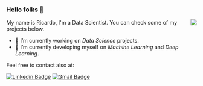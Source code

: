 ### Hello folks 👋

<img align='right' src="https://github-readme-stats.vercel.app/api?username=ricardobreis&show_icons=true&theme=dark">

My name is Ricardo, I'm a Data Scientist. You can check some of my projects below.

<!--
**ricardobreis/ricardobreis** is a ✨ _special_ ✨ repository because its `README.md` (this file) appears on your GitHub profile.
[![Linkedin](https://i.stack.imgur.com/gVE0j.png) LinkedIn](https://www.linkedin.com/in/ricardobreis/)ricardobreis
Here are some ideas to get you started:

- 🔭 I’m currently working on ...
- 🌱 I’m currently learning ...
- 👯 I’m looking to collaborate on ...
- 🤔 I’m looking for help with ...
- 💬 Ask me about ...
- 📫 How to reach me: ...
- 😄 Pronouns: ...
- ⚡ Fun fact: ...
-->

- 🔭 I’m currently working on *Data Science* projects.
- 🌱 I’m currently developing myself on *Machine Learning* and *Deep Learning*.

Feel free to contact also at:

[![Linkedin Badge](https://img.shields.io/badge/-LinkedIn-black?logo=Linkedin&logoColor=white&link=https://www.linkedin.com/in/ricardobreis/)](https://www.linkedin.com/in/ricardobreis/)
[![Gmail Badge](https://img.shields.io/badge/-Gmail-black?logo=Gmail&logoColor=white&link=mailto:ricardo.l.b.reis@gmail.com)](mailto:ricardo.l.b.reis@gmail.com)
